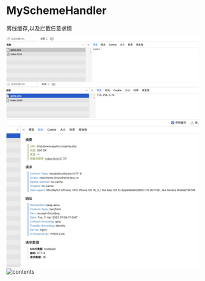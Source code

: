 # MySchemeHandler
离线缓存,以及拦截任意求情

![contents](./WechatIMG3.png)
![contents](./WechatIMG4.png)
![contents](./WechatIMG5.png)
![contents](./WechatIMG6.png)
